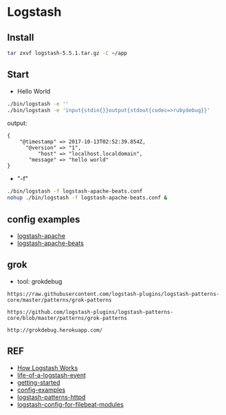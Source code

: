 # Logstash

## Install

```bash
tar zxvf logstash-5.5.1.tar.gz -C ~/app
```

## Start

- Hello World
```bash
./bin/logstash -e ''
./bin/logstash -e 'input{stdin{}}output{stdout{codec=>rubydebug}}'
```
output:
```
{
    "@timestamp" => 2017-10-13T02:52:39.854Z,
      "@version" => "1",
          "host" => "localhost.localdomain",
       "message" => "hello world"
}
```

- "-f"

```bash
./bin/logstash -f logstash-apache-beats.conf
nohup ./bin/logstash -f logstash-apache-beats.conf &
```

## config examples

- [logstash-apache](conf/logstash-apache.conf)
- [logstash-apache-beats](conf/logstash-apache-beats.conf)



## grok

- tool: grokdebug

```
https://raw.githubusercontent.com/logstash-plugins/logstash-patterns-core/master/patterns/grok-patterns

https://github.com/logstash-plugins/logstash-patterns-core/blob/master/patterns/grok-patterns

http://grokdebug.herokuapp.com/
```

## REF

- [How Logstash Works](https://www.elastic.co/guide/en/logstash/current/pipeline.html)
- [life-of-a-logstash-event](https://speakerdeck.com/elastic/life-of-a-logstash-event)
- [getting-started](https://www.elastic.co/guide/en/logstash/current/getting-started-with-logstash.html)
- [config-examples](https://www.elastic.co/guide/en/logstash/current/config-examples.html)
- [logstash-patterns-httpd](https://github.com/logstash-plugins/logstash-patterns-core/blob/master/patterns/httpd)
- [logstash-config-for-filebeat-modules](https://www.elastic.co/guide/en/logstash/5.6/logstash-config-for-filebeat-modules.html)